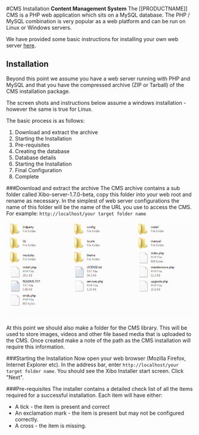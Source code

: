 <!--toc=getting_started-->
#CMS Installation
**Content Management System**
The [[PRODUCTNAME]] CMS is a PHP web application which sits on a MySQL database. The PHP / MySQL combination is very popular as a web platform and can be run on Linux or Windows servers.

We have provided some basic instructions for installing your own web server [here](install_environment.html).

## Installation
Beyond this point we assume you have a web server running with PHP and MySQL and that you have the compressed archive (ZIP or Tarball) of the CMS installation package.

The screen shots and instructions below assume a windows installation - however the same is true for Linux.

The basic process is as follows:
1. Download and extract the archive
2. Starting the Installation
3. Pre-requisites
4. Creating the database
5. Database details
6. Starting the Installation
7. Final Configuration
8. Complete

###Download and extract the archive
The CMS archive contains a sub folder called Xibo-server-1.7.0-beta, copy this folder into your web root and rename as necessary. In the simplest of web server configurations the name of this folder will be the name of the URL you use to access the CMS. For example: `http://localhost/your target folder name`

![Screen shot of extracted archive](img/win32_install_extracted.png)

At this point we should also make a folder for the CMS library. This will be used to store images, videos and other file based media that is uploaded to the CMS. Once created make a note of the path as the CMS installation will require this information.

###Starting the Installation
Now open your web browser (Mozilla Firefox, Internet Explorer etc). In the address bar, enter `http://localhost/your target folder name`. You should see the Xibo Installer start screen. Click "Next".

###Pre-requisites
The installer contains a detailed check list of all the items required for a successful installation. Each item will have either:

* A tick - the item is present and correct
* An exclamation mark - the item is present but may not be configured correctly.
* A cross - the item is missing.


